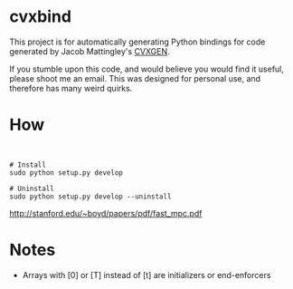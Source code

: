 cvxbind
===========

This project is for automatically generating Python bindings for code generated by Jacob Mattingley's [CVXGEN](cvxgen.com).

If you stumble upon this code, and would believe you would find it useful, please shoot me an email. This was designed for personal use, and therefore has many weird quirks.


# How

```shell


# Install
sudo python setup.py develop

# Uninstall
sudo python setup.py develop --uninstall

```
http://stanford.edu/~boyd/papers/pdf/fast_mpc.pdf


# Notes
* Arrays with [0] or [T] instead of [t] are initializers or end-enforcers
